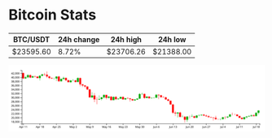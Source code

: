 # Bitcoin Stats

BTC/USDT|24h change|24h high|24h low|
|---|---|---|---|
|$23595.60|8.72%|$23706.26|$21388.00|

<img src="./chart.svg">
